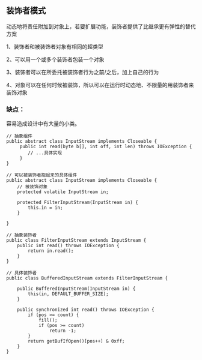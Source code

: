 ## 装饰者模式

动态地将责任附加到对象上，若要扩展功能，装饰者提供了比继承更有弹性的替代方案

1、装饰者和被装饰者对象有相同的超类型

2、可以用一个或多个装饰者包装一个对象

3、装饰者可以在所委托被装饰者行为之前/之后，加上自己的行为

4、对象可以在任何时候被装饰，所以可以在运行时动态地、不限量的用装饰者来装饰对象

### 缺点：
容易造成设计中有大量的小类。


	// 抽象组件
	public abstract class InputStream implements Closeable {
		 public int read(byte b[], int off, int len) throws IOException {
			// ...具体实现
		 }
	}

	// 可以被装饰者抱起来的具体组件
	public abstract class InputStream implements Closeable {
		// 被装饰对象
		protected volatile InputStream in;

		protected FilterInputStream(InputStream in) {
			this.in = in;
		}

	}

	// 抽象装饰者
	public class FilterInputStream extends InputStream {
		public int read() throws IOException {
			return in.read();
		}
	}

	// 具体装饰者
	public class BufferedInputStream extends FilterInputStream {

		public BufferedInputStream(InputStream in) {
			this(in, DEFAULT_BUFFER_SIZE);
		}

		public synchronized int read() throws IOException {
			if (pos >= count) {
				fill();
				if (pos >= count)
					return -1;
			}
			return getBufIfOpen()[pos++] & 0xff;
		}
	}
